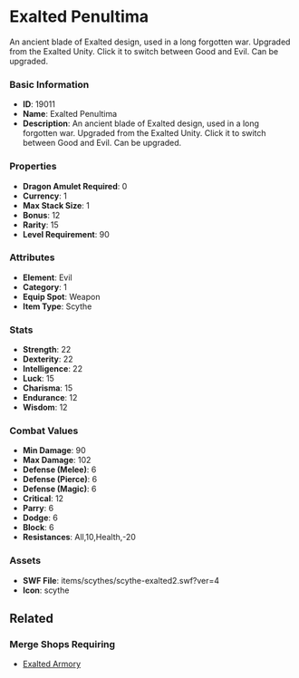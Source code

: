 # Exalted Penultima

An ancient blade of Exalted design, used in a long forgotten war. Upgraded from the Exalted Unity. Click it to switch between Good and Evil. Can be upgraded.

### Basic Information

- **ID**: 19011
- **Name**: Exalted Penultima
- **Description**: An ancient blade of Exalted design, used in a long forgotten war. Upgraded from the Exalted Unity. Click it to switch between Good and Evil. Can be upgraded.

### Properties

- **Dragon Amulet Required**: 0
- **Currency**: 1
- **Max Stack Size**: 1
- **Bonus**: 12
- **Rarity**: 15
- **Level Requirement**: 90

### Attributes

- **Element**: Evil
- **Category**: 1
- **Equip Spot**: Weapon
- **Item Type**: Scythe

### Stats

- **Strength**: 22
- **Dexterity**: 22
- **Intelligence**: 22
- **Luck**: 15
- **Charisma**: 15
- **Endurance**: 12
- **Wisdom**: 12

### Combat Values

- **Min Damage**: 90
- **Max Damage**: 102
- **Defense (Melee)**: 6
- **Defense (Pierce)**: 6
- **Defense (Magic)**: 6
- **Critical**: 12
- **Parry**: 6
- **Dodge**: 6
- **Block**: 6
- **Resistances**: All,10,Health,-20

### Assets

- **SWF File**: items/scythes/scythe-exalted2.swf?ver=4
- **Icon**: scythe

## Related

### Merge Shops Requiring

- [Exalted Armory](../merge-shops/303-exalted-armory.md)

